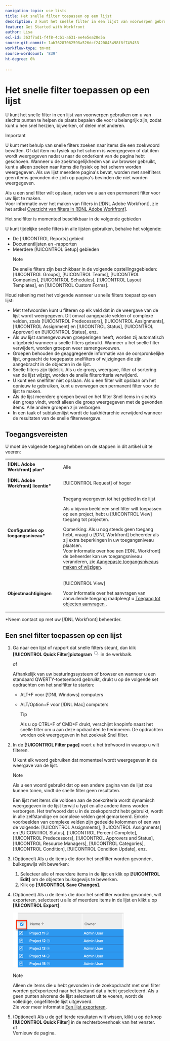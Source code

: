 ```yaml
---
navigation-topic: use-lists
title: Het snelle filter toepassen op een lijst
description: U kunt het snelle filter in een lijst van voorwerpen gebruiken om u van slechts punten te helpen de plaats bepalen die voor u belangrijk zijn, zodat kunt u hen snel herzien, bijwerken, of delen met anderen.
feature: Get Started with Workfront
author: Lisa
exl-id: 363f7ad1-f4f8-4cb1-a631-ee4e5ea28e5a
source-git-commit: 1ab76287062598a526dcf2420845498f8f749453
workflow-type: tm+mt
source-wordcount: '839'
ht-degree: 0%

---
```


# Het snelle filter toepassen op een lijst

<!--
{{highlighted-preview}}
-->

U kunt het snelle filter in een lijst van voorwerpen gebruiken om u van slechts punten te helpen de plaats bepalen die voor u belangrijk zijn, zodat kunt u hen snel herzien, bijwerken, of delen met anderen.

>[!IMPORTANT]
>
>U kunt met behulp van snelle filters zoeken naar items die een zoekwoord bevatten. Of dat item nu fysiek op het scherm is weergegeven of dat item wordt weergegeven nadat u naar de onderkant van de pagina hebt geschoven. Wanneer u de zoekmogelijkheden van uw browser gebruikt, kunt u alleen zoeken naar items die fysiek op het scherm worden weergegeven. Als uw lijst meerdere pagina&#39;s bevat, worden met snelfilters geen items gevonden die zich op pagina&#39;s bevinden die niet worden weergegeven.

Als u een snel filter wilt opslaan, raden we u aan een permanent filter voor uw lijst te maken.\
Voor informatie over het maken van filters in [!DNL Adobe Workfront], zie het artikel [Overzicht van filters in [!DNL Adobe Workfront]](../../../reports-and-dashboards/reports/reporting-elements/filters-overview.md).

Het snelfilter is momenteel beschikbaar in de volgende gebieden


U kunt tijdelijke snelle filters in alle lijsten gebruiken, behalve het volgende:

* De [!UICONTROL Reports] gebied
* Documentlijsten en -rapporten
* Meerdere [!UICONTROL Setup] gebieden
   >[!NOTE]
   >
   >De snelle filters zijn beschikbaar in de volgende opstellingsgebieden: [!UICONTROL Groups], [!UICONTROL Teams], [!UICONTROL Companies], [!UICONTROL Schedules], [!UICONTROL Layout Templates], en [!UICONTROL Custom Forms].


Houd rekening met het volgende wanneer u snelle filters toepast op een lijst:

* Met trefwoorden kunt u filteren op elk veld dat in de weergave van de lijst wordt weergegeven. Dit omvat aangepaste velden of complexe velden, zoals [!UICONTROL Predecessors], [!UICONTROL Assignments], [!UICONTROL Assignment] en [!UICONTROL Status], [!UICONTROL Approver] en [!UICONTROL Status], enz.
* Als uw lijst samengevouwen groeperingen heeft, worden zij automatisch uitgebreid wanneer u snelle filters gebruikt. Wanneer u het snelle filter verwijdert, worden groepen weer samengevouwen.
* Groepen behouden de geaggregeerde informatie van de oorspronkelijke lijst, ongeacht de toegepaste snelfilters of wijzigingen die zijn aangebracht in de objecten in de lijst.
* Snelle filters zijn tijdelijk. Als u de groep, weergave, filter of sortering van de lijst wijzigt, worden de snelle filtercriteria verwijderd.
* U kunt een snelfilter niet opslaan. Als u een filter wilt opslaan om het opnieuw te gebruiken, kunt u overwegen een permanent filter voor de lijst te maken.
* Als de lijst meerdere groepen bevat en het filter Snel items in slechts één groep vindt, wordt alleen die groep weergegeven met de gevonden items. Alle andere groepen zijn verborgen.
* In een taak of subtakenlijst wordt de taakhiërarchie verwijderd wanneer de resultaten van de snelle filterweergave.

## Toegangsvereisten

U moet de volgende toegang hebben om de stappen in dit artikel uit te voeren:

<table style="table-layout:auto"> 
 <col> 
 <col> 
 <tbody> 
  <tr> 
   <td role="rowheader"><b>[!DNL Adobe Workfront] plan*</b></td> 
   <td> <p>Alle</p> </td> 
  </tr> 
  <tr> 
   <td role="rowheader"><b>[!DNL Adobe Workfront] licentie*</b></td> 
   <td> <p>[!UICONTROL Request] of hoger</p> </td> 
  </tr> 
  <tr> 
   <td role="rowheader"><b>Configuraties op toegangsniveau*</b></td> 
   <td> <p>Toegang weergeven tot het gebied in de lijst</p> <p>Als u bijvoorbeeld een snel filter wilt toepassen op een project, hebt u [!UICONTROL View] toegang tot projecten.</p> <p>Opmerking: Als u nog steeds geen toegang hebt, vraagt u [!DNL Workfront] beheerder als zij extra beperkingen in uw toegangsniveau plaatsen.<br>Voor informatie over hoe een [!DNL Workfront] de beheerder kan uw toegangsniveau veranderen, zie <a href="../../../administration-and-setup/add-users/configure-and-grant-access/create-modify-access-levels.md" class="MCXref xref">Aangepaste toegangsniveaus maken of wijzigen</a>.</p> </td> 
  </tr> 
  <tr> 
   <td role="rowheader"><b>Objectmachtigingen</b></td> 
   <td> <p>[!UICONTROL View]</p> <p>Voor informatie over het aanvragen van aanvullende toegang raadpleegt u <a href="../../../workfront-basics/grant-and-request-access-to-objects/request-access.md" class="MCXref xref">Toegang tot objecten aanvragen </a>.</p> </td> 
  </tr> 
 </tbody> 
</table>

&#42;Neem contact op met uw [!DNL Workfront] beheerder.

## Een snel filter toepassen op een lijst

1. Ga naar een lijst of rapport dat snelle filters steunt, dan klik **[!UICONTROL Quick Filter]pictogram** ![](assets/qs-quick-filter-icon.png) in de werkbalk.

   of

   Afhankelijk van uw besturingssysteem of browser en wanneer u een standaard QWERTY-toetsenbord gebruikt, drukt u op de volgende set opdrachten om het snelfilter te starten:

   * ALT+F voor [!DNL Windows] computers
   * ALT/Option+F voor [!DNL Mac] computers

      >[!TIP]
      >
      >Als u op CTRL+F of CMD+F drukt, verschijnt knopinfo naast het snelle filter om u aan deze opdrachten te herinneren. De opdrachten worden ook weergegeven in het zoekvak Snel filter.

1. In de **[!UICONTROL Filter page]** voert u het trefwoord in waarop u wilt filteren.

   U kunt elk woord gebruiken dat momenteel wordt weergegeven in de weergave van de lijst.

   >[!NOTE]
   >
   >Als u een woord gebruikt dat op een andere pagina van de lijst zou kunnen tonen, vindt de snelle filter geen resultaten.

   Een lijst met items die voldoen aan de zoekcriteria wordt dynamisch weergegeven in de lijst terwijl u typt en alle andere items worden verborgen. Het trefwoord dat u in de zoekopdracht hebt gebruikt, wordt in alle zelfstandige en complexe velden geel gemarkeerd. Enkele voorbeelden van complexe velden zijn gedeelde kolommen of een van de volgende: [!UICONTROL Assignments], [!UICONTROL Assignments] en [!UICONTROL Status], [!UICONTROL Percent Complete], [!UICONTROL Predecessors], [!UICONTROL Approvers and Status], [!UICONTROL Resource Managers], [!UICONTROL Categories], [!UICONTROL Condition], [!UICONTROL Condition Update], enz.

1. (Optioneel) Als u de items die door het snelfilter worden gevonden, bulksgewijs wilt bewerken:

   1. Selecteer alle of meerdere items in de lijst en klik op **[!UICONTROL Edit]** om de objecten bulksgewijs te bewerken.
   1. Klik op **[!UICONTROL Save Changes]**.

1. (Optioneel) Als u de items die door het snelfilter worden gevonden, wilt exporteren, selecteert u alle of meerdere items in de lijst en klikt u op **[!UICONTROL Export]**.

   ![select_all_projects_with_highlight__1_.png](assets/select-all-projects-with-highlight--1--350x173.png)

   >[!NOTE]
   >
   >Alleen de items die u hebt gevonden in de zoekopdracht met snel filter worden geëxporteerd naar het bestand dat u hebt geselecteerd. Als u geen punten alvorens de lijst selecteert uit te voeren, wordt de volledige, ongefilterde lijst uitgevoerd.\
   >Zie voor meer informatie [Een lijst exporteren](../../../workfront-basics/navigate-workfront/use-lists/export-lists.md).

1. (Optioneel) Als u de gefilterde resultaten wilt wissen, klikt u op de knop **[!UICONTROL Quick Filter]** in de rechterbovenhoek van het venster.\
   of\
   Vernieuw de pagina.
